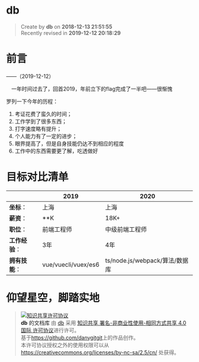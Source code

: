 db
===

> Create by **db** on **2018-12-13 21:51:55**  
> Recently revised in **2019-12-12 20:18:29**

# 前言
——（2019-12-12）

&emsp;一年时间过去了，回首2019，年前立下的flag完成了一半吧——很惭愧

罗列一下今年的历程：
1. 考证花费了蛮久的时间；
2. 工作学到了很多东西；
3. 打字速度略有提升；
4. 个人能力有了一定的进步；
5. 眼界提高了，但是自身技能仍达不到相应的程度
6. 工作中的东西需要更了解，吃透做好

# 目标对比清单

|                | 2019       | 2020       |
| -------------- | ---------- | -------------- |
| **坐标**：     | 上海       | 上海           |
| **薪资**：     | **K        | 18K+            |
| **职位**：     | 前端工程师 | 中级前端工程师 |
| **工作经验**： | 3年        | 4年            |
| **拥有技能**： | vue/vuecli/vuex/es6  |  ts/node.js/webpack/算法/数据库|

# 仰望星空，脚踏实地

> <a rel="license" href="http://creativecommons.org/licenses/by-nc-sa/4.0/"><img alt="知识共享许可协议" style="border-width:0" src="https://i.creativecommons.org/l/by-nc-sa/4.0/88x31.png" /></a><br /><a xmlns:dct="http://purl.org/dc/terms/" property="dct:title">**db** 的文档库</a> 由 <a xmlns:cc="http://creativecommons.org/ns#" href="db" property="cc:attributionName" rel="cc:attributionURL">db</a> 采用 <a rel="license" href="http://creativecommons.org/licenses/by-nc-sa/4.0/">知识共享 署名-非商业性使用-相同方式共享 4.0 国际 许可协议</a>进行许可。<br />基于<a xmlns:dct="http://purl.org/dc/terms/" href="https://github.com/danygitgit" rel="dct:source">https://github.com/danygitgit</a>上的作品创作。<br />本许可协议授权之外的使用权限可以从 <a xmlns:cc="http://creativecommons.org/ns#" href="https://creativecommons.org/licenses/by-nc-sa/2.5/cn/" rel="cc:morePermissions">https://creativecommons.org/licenses/by-nc-sa/2.5/cn/</a> 处获得。